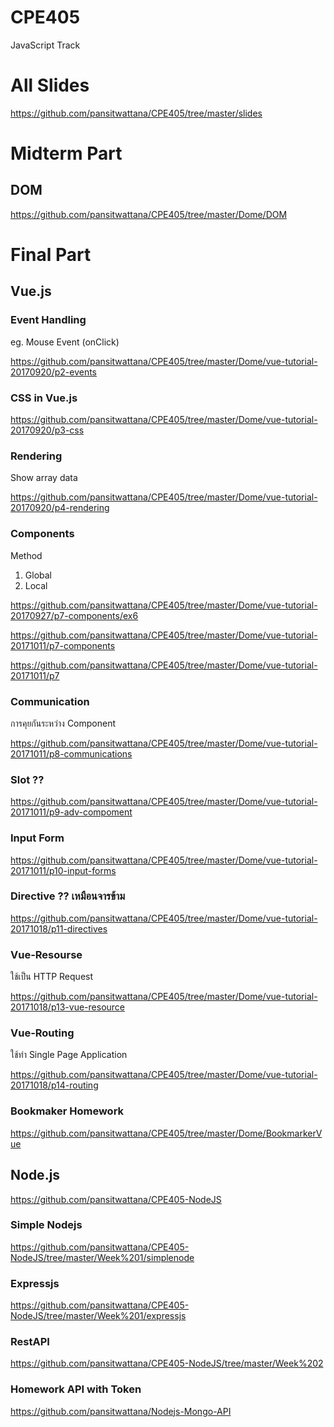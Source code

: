 # CPE405
JavaScript Track

# All Slides

https://github.com/pansitwattana/CPE405/tree/master/slides

# Midterm Part

## DOM

https://github.com/pansitwattana/CPE405/tree/master/Dome/DOM

# Final Part

## Vue.js

### Event Handling
eg. Mouse Event (onClick)

https://github.com/pansitwattana/CPE405/tree/master/Dome/vue-tutorial-20170920/p2-events

### CSS in Vue.js

https://github.com/pansitwattana/CPE405/tree/master/Dome/vue-tutorial-20170920/p3-css

### Rendering
Show array data

https://github.com/pansitwattana/CPE405/tree/master/Dome/vue-tutorial-20170920/p4-rendering

### Components

Method
1. Global
2. Local

https://github.com/pansitwattana/CPE405/tree/master/Dome/vue-tutorial-20170927/p7-components/ex6

https://github.com/pansitwattana/CPE405/tree/master/Dome/vue-tutorial-20171011/p7-components

https://github.com/pansitwattana/CPE405/tree/master/Dome/vue-tutorial-20171011/p7

### Communication

การคุยกันระหว่าง Component

https://github.com/pansitwattana/CPE405/tree/master/Dome/vue-tutorial-20171011/p8-communications

### Slot ??

https://github.com/pansitwattana/CPE405/tree/master/Dome/vue-tutorial-20171011/p9-adv-compoment

### Input Form

https://github.com/pansitwattana/CPE405/tree/master/Dome/vue-tutorial-20171011/p10-input-forms

### Directive ?? เหมือนจารข้าม

https://github.com/pansitwattana/CPE405/tree/master/Dome/vue-tutorial-20171018/p11-directives

### Vue-Resourse
ใช้เป็น HTTP Request

https://github.com/pansitwattana/CPE405/tree/master/Dome/vue-tutorial-20171018/p13-vue-resource

### Vue-Routing
ใช้ทำ Single Page Application

https://github.com/pansitwattana/CPE405/tree/master/Dome/vue-tutorial-20171018/p14-routing

### Bookmaker Homework

https://github.com/pansitwattana/CPE405/tree/master/Dome/BookmarkerVue

## Node.js
https://github.com/pansitwattana/CPE405-NodeJS

### Simple Nodejs

https://github.com/pansitwattana/CPE405-NodeJS/tree/master/Week%201/simplenode

### Expressjs

https://github.com/pansitwattana/CPE405-NodeJS/tree/master/Week%201/expressjs

### RestAPI

https://github.com/pansitwattana/CPE405-NodeJS/tree/master/Week%202

### Homework API with Token

https://github.com/pansitwattana/Nodejs-Mongo-API
